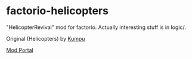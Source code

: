 # factorio-helicopters
"HelicopterRevival" mod for factorio. Actually interesting stuff is in logic/.

Original (Helicopters) by [Kumpu](https://github.com/kumpuu/factorio-helicopters)

[Mod Portal](https://mods.factorio.com/mods/twilightthepony/HelicopterRevival)

